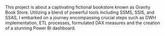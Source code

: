 This project is about a captivating fictional bookstore known as Gravity Book Store. Utilizing a blend of powerful
tools including SSMS, SSIS, and SSAS, I embarked on a journey encompassing crucial steps such as DWH
implementation, ETL processes, formulated DAX measures and the creation of a stunning Power BI dashboard.



